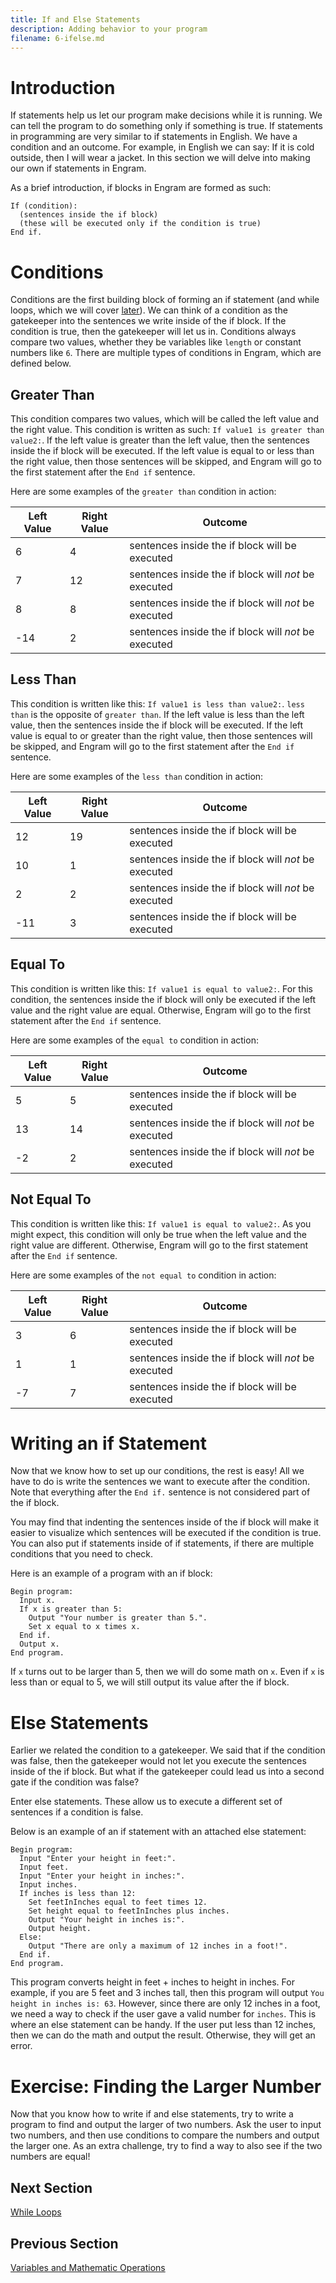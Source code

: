 ```yaml
---
title: If and Else Statements
description: Adding behavior to your program
filename: 6-ifelse.md
---
```


# Introduction
If statements help us let our program make decisions while it is running. We can tell the program to do something only if something is true. If statements in programming are very similar to if statements in English. We have a condition and an outcome. For example, in English we can say: If it is cold outside, then I will wear a jacket. In this section we will delve into making our own if statements in Engram.

As a brief introduction, if blocks in Engram are formed as such:
```
If (condition):
  (sentences inside the if block)
  (these will be executed only if the condition is true)
End if.
```

# Conditions
Conditions are the first building block of forming an if statement (and while loops, which we will cover [later](7-while.md)). We can think of a condition as the gatekeeper into the sentences we write inside of the if block. If the condition is true, then the gatekeeper will let us in. Conditions always compare two values, whether they be variables like `length` or constant numbers like `6`. There are multiple types of conditions in Engram, which are defined below.

## Greater Than
This condition compares two values, which will be called the left value and the right value. This condition is written as such: `If value1 is greater than value2:`. If the left value is greater than the left value, then the sentences inside the if block will be executed. If the left value is equal to or less than the right value, then those sentences will be skipped, and Engram will go to the first statement after the `End if` sentence.

Here are some examples of the `greater than` condition in action:

| Left Value | Right Value | Outcome |
| ---------- | ----------- | ------- |
| 6 | 4 | sentences inside the if block will be executed |
| 7 | 12 | sentences inside the if block will *not* be executed |
| 8 | 8 | sentences inside the if block will *not* be executed |
| -14 | 2 | sentences inside the if block will *not* be executed |

## Less Than
This condition is written like this: `If value1 is less than value2:`. `less than` is the opposite of `greater than`. If the left value is less than the left value, then the sentences inside the if block will be executed. If the left value is equal to or greater than the right value, then those sentences will be skipped, and Engram will go to the first statement after the `End if` sentence.

Here are some examples of the `less than` condition in action:

| Left Value | Right Value | Outcome |
| ---------- | ----------- | ------- |
| 12 | 19 | sentences inside the if block will be executed |
| 10 | 1 | sentences inside the if block will *not* be executed |
| 2 | 2 | sentences inside the if block will *not* be executed |
| -11 | 3 | sentences inside the if block will be executed |

## Equal To
This condition is written like this: `If value1 is equal to value2:`. For this condition, the sentences inside the if block will only be executed if the left value and the right value are equal. Otherwise, Engram will go to the first statement after the `End if` sentence.

Here are some examples of the `equal to` condition in action:

| Left Value | Right Value | Outcome |
| ---------- | ----------- | ------- |
| 5 | 5 | sentences inside the if block will be executed |
| 13 | 14 | sentences inside the if block will *not* be executed |
| -2 | 2 | sentences inside the if block will *not* be executed |

## Not Equal To
This condition is written like this: `If value1 is equal to value2:`. As you might expect, this condition will only be true when the left value and the right value are different. Otherwise, Engram will go to the first statement after the `End if` sentence.

Here are some examples of the `not equal to` condition in action:

| Left Value | Right Value | Outcome |
| ---------- | ----------- | ------- |
| 3 | 6 | sentences inside the if block will be executed |
| 1 | 1 | sentences inside the if block will *not* be executed |
| -7 | 7 | sentences inside the if block will be executed |

# Writing an if Statement
Now that we know how to set up our conditions, the rest is easy! All we have to do is write the sentences we want to execute after the condition. Note that everything after the `End if.` sentence is not considered part of the if block. 

You may find that indenting the sentences inside of the if block will make it easier to visualize which sentences will be executed if the condition is true. You can also put if statements inside of if statements, if there are multiple conditions that you need to check.

Here is an example of a program with an if block:
```
Begin program:
  Input x.
  If x is greater than 5:
    Output "Your number is greater than 5.".
    Set x equal to x times x.
  End if.
  Output x.
End program.
```

If `x` turns out to be larger than 5, then we will do some math on `x`. Even if `x` is less than or equal to 5, we will still output its value after the if block.

# Else Statements
Earlier we related the condition to a gatekeeper. We said that if the condition was false, then the gatekeeper would not let you execute the sentences inside of the if block. But what if the gatekeeper could lead us into a second gate if the condition was false?

Enter else statements. These allow us to execute a different set of sentences if a condition is false.

Below is an example of an if statement with an attached else statement:
```
Begin program:
  Input "Enter your height in feet:".
  Input feet.
  Input "Enter your height in inches:".
  Input inches.
  If inches is less than 12:
    Set feetInInches equal to feet times 12.
    Set height equal to feetInInches plus inches.
    Output "Your height in inches is:".
    Output height.
  Else:
    Output "There are only a maximum of 12 inches in a foot!".
  End if.
End program.
```

This program converts height in feet + inches to height in inches. For example, if you are 5 feet and 3 inches tall, then this program will output `You height in inches is: 63`. However, since there are only 12 inches in a foot, we need a way to check if the user gave a valid number for `inches`. This is where an else statement can be handy. If the user put less than 12 inches, then we can do the math and output the result. Otherwise, they will get an error.

# Exercise: Finding the Larger Number
Now that you know how to write if and else statements, try to write a program to find and output the larger of two numbers. Ask the user to input two numbers, and then use conditions to compare the numbers and output the larger one. As an extra challenge, try to find a way to also see if the two numbers are equal!

## Next Section
[While Loops](7-while.md)

## Previous Section
[Variables and Mathematic Operations](5-variables.md)

